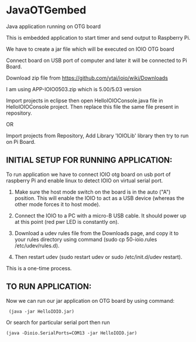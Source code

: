 JavaOTGembed
============

Java application running on OTG board


This is embedded application to start timer and send output to Raspberry Pi.

We have to create a jar file which will be executed on IOIO OTG board

Connect board on USB port of computer and later it will be connected to Pi Board.



Download zip file from https://github.com/ytai/ioio/wiki/Downloads

I am using APP-IOIO0503.zip which is 5.00/5.03 version

Import projects in eclipse then open HelloIOIOConsole.java file in HelloIOIOConsole 
project. Then replace this file the same file present in repository.

OR

Import projects from Repository, Add Library 'IOIOLib' library then try to run on Pi Board.


INITIAL SETUP FOR RUNNING APPLICATION:
--------------
To run application we have to connect IOIO otg board on usb port of raspberry Pi and 
enable linux to detect IOIO on virtual serial port.

1. Make sure the host mode switch on the board is in the auto ("A") position. 
This will enable the IOIO to act as a USB device (whereas the other mode forces 
it to host mode).

2. Connect the IOIO to a PC with a micro-B USB cable. It should power up at this point 
(red pwr LED is constantly on).

3. Download a udev rules file from the Downloads page, and copy it to your rules 
directory using command 
     (sudo cp 50-ioio.rules /etc/udev/rules.d). 

4. Then restart udev (sudo restart udev or sudo /etc/init.d/udev restart). 

This is a one-time process.


TO RUN APPLICATION:
-------------------

Now we can run our jar application on OTG board by using command:

     (java -jar HelloIOIO.jar)

Or search for particular serial port then run    

    (java -Dioio.SerialPorts=COM13 -jar HelloIOIO.jar)
     
     

